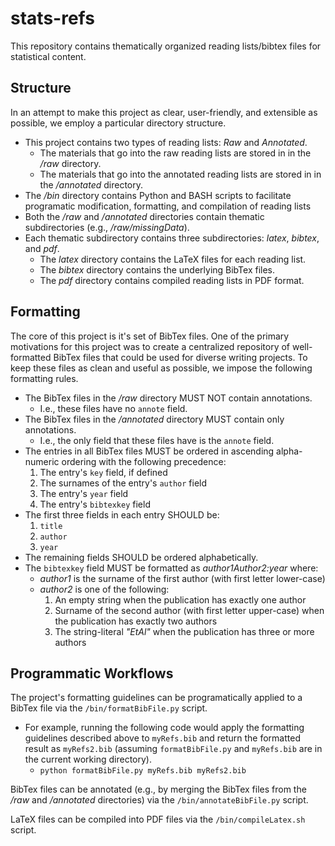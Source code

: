 # stats-refs

This repository contains thematically organized reading lists/bibtex files for
statistical content.

## Structure
In an attempt to make this project as clear, user-friendly, and extensible as
possible, we employ a particular directory structure.
- This project contains two types of reading lists: *Raw* and *Annotated*.
  - The materials that go into the raw reading lists are stored in in the */raw*
    directory.
  - The materials that go into the annotated reading lists are stored in in the
    */annotated* directory.
- The */bin* directory contains Python and BASH scripts to facilitate
  programatic modification, formatting, and compilation of reading lists
- Both the */raw* and */annotated* directories contain thematic subdirectories
  (e.g., */raw/missingData*).
- Each thematic subdirectory contains three subdirectories: *latex*, *bibtex*,
  and *pdf*.
  - The *latex* directory contains the LaTeX files for each reading list.
  - The *bibtex* directory contains the underlying BibTex files.
  - The *pdf* directory contains compiled reading lists in PDF format.
  
## Formatting
The core of this project is it's set of BibTex files. One of the primary
motivations for this project was to create a centralized repository of
well-formatted BibTex files that could be used for diverse writing projects. To
keep these files as clean and useful as possible, we impose the following 
formatting rules.
- The BibTex files in the */raw* directory MUST NOT contain annotations.
  - I.e., these files have no `annote` field.
- The BibTex files in the */annotated* directory MUST contain only annotations.
  - I.e., the only field that these files have is the `annote` field.
- The entries in all BibTex files MUST be ordered in ascending alpha-numeric
  ordering with the following precedence:
  1. The entry's `key` field, if defined
  1. The surnames of the entry's `author` field
  1. The entry's `year` field
  1. The entry's `bibtexkey` field
- The first three fields in each entry SHOULD be:
  1. `title`
  1. `author`
  1. `year`
- The remaining fields SHOULD be ordered alphabetically.
- The `bibtexkey` field MUST be formatted as *author1Author2:year* where:
  - *author1* is the surname of the first author (with first letter lower-case)
  - *author2* is one of the following:
	1. An empty string when the publication has exactly one author
    1. Surname of the second author (with first letter upper-case) when the
       publication has exactly two authors
	1. The string-literal *"EtAl"* when the publication has three or more
       authors

## Programmatic Workflows
The project's formatting guidelines can be programatically applied to a BibTex
file via the `/bin/formatBibFile.py` script.

- For example, running the following code would apply the formatting guidelines
  described above to `myRefs.bib` and return the formatted result as
  `myRefs2.bib` (assuming `formatBibFile.py` and `myRefs.bib` are in the current
  working directory).
  - `python formatBibFile.py myRefs.bib myRefs2.bib`

BibTex files can be annotated (e.g., by merging the BibTex files from the */raw*
and */annotated* directories) via the `/bin/annotateBibFile.py` script.

LaTeX files can be compiled into PDF files via the `/bin/compileLatex.sh`
script.
